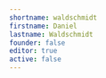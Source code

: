 ```yaml
---
shortname: waldschmidt 
firstname: Daniel
lastname: Waldschmidt
founder: false
editor: true
active: false
---
```


